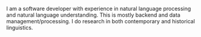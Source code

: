 I am a software developer with experience in natural language processing and
natural language understanding. This is mostly backend and data management/processing.
I do research in both contemporary and historical linguistics.
